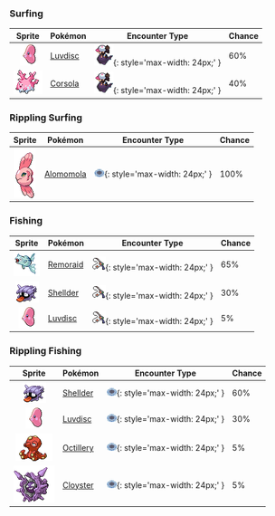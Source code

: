 

### Surfing

| Sprite | Pokémon | Encounter Type | Chance |
| :---: | --- | :---: | --- |
| ![luvdisc](../../assets/sprites/luvdisc/front.gif) | [Luvdisc](../../pokemon/luvdisc.md/) | ![Surfing](../../assets/encounter_types/surfing.png){: style='max-width: 24px;' } | 60% |
| ![corsola](../../assets/sprites/corsola/front.gif) | [Corsola](../../pokemon/corsola.md/) | ![Surfing](../../assets/encounter_types/surfing.png){: style='max-width: 24px;' } | 40%

### Rippling Surfing

| Sprite | Pokémon | Encounter Type | Chance |
| :---: | --- | :---: | --- |
| ![alomomola](../../assets/sprites/alomomola/front.gif) | [Alomomola](../../pokemon/alomomola.md/) | ![Rippling Surfing](../../assets/encounter_types/rippling_surfing.png){: style='max-width: 24px;' } | 100%

### Fishing

| Sprite | Pokémon | Encounter Type | Chance |
| :---: | --- | :---: | --- |
| ![remoraid](../../assets/sprites/remoraid/front.gif) | [Remoraid](../../pokemon/remoraid.md/) | ![Fishing](../../assets/encounter_types/fishing.png){: style='max-width: 24px;' } | 65% |
| ![shellder](../../assets/sprites/shellder/front.gif) | [Shellder](../../pokemon/shellder.md/) | ![Fishing](../../assets/encounter_types/fishing.png){: style='max-width: 24px;' } | 30% |
| ![luvdisc](../../assets/sprites/luvdisc/front.gif) | [Luvdisc](../../pokemon/luvdisc.md/) | ![Fishing](../../assets/encounter_types/fishing.png){: style='max-width: 24px;' } | 5%

### Rippling Fishing

| Sprite | Pokémon | Encounter Type | Chance |
| :---: | --- | :---: | --- |
| ![shellder](../../assets/sprites/shellder/front.gif) | [Shellder](../../pokemon/shellder.md/) | ![Rippling Fishing](../../assets/encounter_types/rippling_fishing.png){: style='max-width: 24px;' } | 60% |
| ![luvdisc](../../assets/sprites/luvdisc/front.gif) | [Luvdisc](../../pokemon/luvdisc.md/) | ![Rippling Fishing](../../assets/encounter_types/rippling_fishing.png){: style='max-width: 24px;' } | 30% |
| ![octillery](../../assets/sprites/octillery/front.gif) | [Octillery](../../pokemon/octillery.md/) | ![Rippling Fishing](../../assets/encounter_types/rippling_fishing.png){: style='max-width: 24px;' } | 5% |
| ![cloyster](../../assets/sprites/cloyster/front.gif) | [Cloyster](../../pokemon/cloyster.md/) | ![Rippling Fishing](../../assets/encounter_types/rippling_fishing.png){: style='max-width: 24px;' } | 5% |

